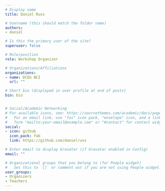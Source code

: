 ```yaml
---
# Display name
title: Daniel Russ

# Username (this should match the folder name)
authors:
- daniel

# Is this the primary user of the site?
superuser: false

# Role/position
role: Workshop Organizer

# Organizations/Affiliations
organizations:
- name: DCEG NCI
  url: ""

# Short bio (displayed in user profile at end of posts)
bio: bio


# Social/Academic Networking
# For available icons, see: https://sourcethemes.com/academic/docs/page-builder/#icons
#   For an email link, use "fas" icon pack, "envelope" icon, and a link in the
#   form "mailto:your-email@example.com" or "#contact" for contact widget.
social:
- icon: github
  icon_pack: fab
  link: https://github.com/danielruss

# Enter email to display Gravatar (if Gravatar enabled in Config)
email: ""

# Organizational groups that you belong to (for People widget)
#   Set this to `[]` or comment out if you are not using People widget.
user_groups:
- Organizers
- Teachers
---
```

